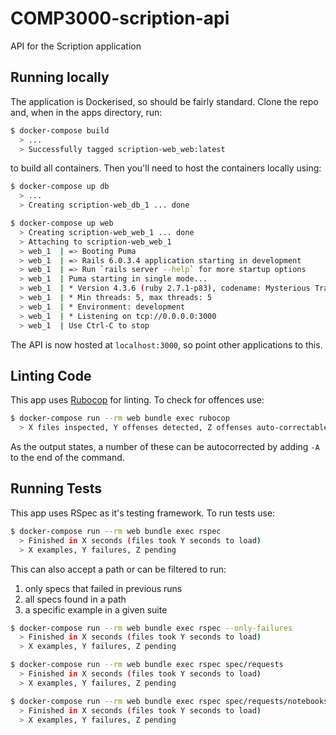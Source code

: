 # COMP3000-scription-api

API for the Scription application

## Running locally

The application is Dockerised, so should be fairly standard. Clone the repo and, when in the apps directory, run:

```bash
$ docker-compose build
  > ...
  > Successfully tagged scription-web_web:latest
```

to build all containers. Then you'll need to host the containers locally using:

```bash
$ docker-compose up db
  > ...
  > Creating scription-web_db_1 ... done

$ docker-compose up web
  > Creating scription-web_web_1 ... done
  > Attaching to scription-web_web_1
  > web_1  | => Booting Puma
  > web_1  | => Rails 6.0.3.4 application starting in development
  > web_1  | => Run `rails server --help` for more startup options
  > web_1  | Puma starting in single mode...
  > web_1  | * Version 4.3.6 (ruby 2.7.1-p83), codename: Mysterious Traveller
  > web_1  | * Min threads: 5, max threads: 5
  > web_1  | * Environment: development
  > web_1  | * Listening on tcp://0.0.0.0:3000
  > web_1  | Use Ctrl-C to stop
```

The API is now hosted at `localhost:3000`, so point other applications to this.

## Linting Code

This app uses [Rubocop](https://github.com/rubocop-hq/rubocop) for linting. To check for offences use:

```bash
$ docker-compose run --rm web bundle exec rubocop
  > X files inspected, Y offenses detected, Z offenses auto-correctable
```

As the output states, a number of these can be autocorrected by adding `-A` to the end of the command.

## Running Tests

This app uses RSpec as it's testing framework. To run tests use:

```bash
$ docker-compose run --rm web bundle exec rspec
  > Finished in X seconds (files took Y seconds to load)
  > X examples, Y failures, Z pending
```

This can also accept a path or can be filtered to run:

1. only specs that failed in previous runs
2. all specs found in a path
3. a specific example in a given suite

```bash
$ docker-compose run --rm web bundle exec rspec --only-failures
  > Finished in X seconds (files took Y seconds to load)
  > X examples, Y failures, Z pending

$ docker-compose run --rm web bundle exec rspec spec/requests
  > Finished in X seconds (files took Y seconds to load)
  > X examples, Y failures, Z pending

$ docker-compose run --rm web bundle exec rspec spec/requests/notebooks_spec.rb:19
  > Finished in X seconds (files took Y seconds to load)
  > X examples, Y failures, Z pending
```
